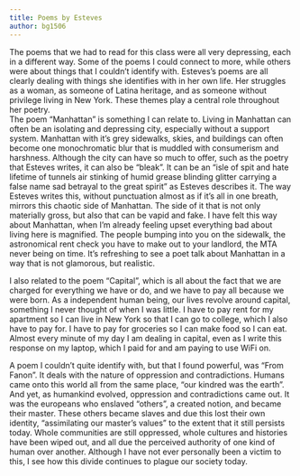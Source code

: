 ```yaml
---
title: Poems by Esteves 
author: bg1506
---
```

The poems that we had to read for this class were all very depressing, each in a different way. Some of the poems I could connect to more, while others were about things that I couldn’t identify with. Esteves’s poems are all clearly dealing with things she identifies with in her own life. Her struggles as a woman, as someone of Latina heritage, and as someone without privilege living in New York. These themes play a central role throughout her poetry.  
The poem “Manhattan” is something I can relate to. Living in Manhattan can often be an isolating and depressing city, especially without a support system. Manhattan with it’s grey sidewalks, skies, and buildings can often become one monochromatic blur that is muddled with consumerism and harshness. Although the city can have so much to offer, such as the poetry that Esteves writes, it can also be “bleak”. It can be an “isle of spit and hate lifetime of tunnels air stinking of humid grease blinding glitter carrying a false name sad betrayal to the great spirit” as Esteves describes it. The way Esteves writes this, without punctuation almost as if it’s all in one breath, mirrors this chaotic side of Manhattan. The side of it that is not only materially gross, but also that can be vapid and fake. I have felt this way about Manhattan, when I’m already feeling upset everything bad about living here is magnified. The people bumping into you on the sidewalk, the astronomical rent check you have to make out to your landlord, the MTA never being on time. It’s refreshing to see a poet talk about Manhattan in a way that is not glamorous, but realistic.

I also related to the poem “Capital”, which is all about the fact that we are charged for everything we have or do, and we have to pay all because we were born. As a independent human being, our lives revolve around capital, something I never thought of when I was little. I have to pay rent for my apartment so I can live in New York so that I can go to college, which I also have to pay for. I have to pay for groceries so I can make food so I can eat. Almost every minute of my day I am dealing in capital, even as I write this response on my laptop, which I paid for and am paying to use WiFi on.

A poem I couldn’t quite identify with, but that I found powerful, was “From Fanon”. It deals with the nature of oppression and contradictions. Humans came onto this world all from the same place, “our kindred was the earth”. And yet, as humankind evolved, oppression and contradictions came out. It was the europeans who enslaved “others”, a created notion, and became their master. These others became slaves and due this lost their own identity, “assimilating our master’s values” to the extent that it still persists today. Whole communities are still oppressed, whole cultures and histories have been wiped out, and all due the perceived authority of one kind of human over another. Although I have not ever personally been a victim to this, I see how this divide continues to plague our society today.
